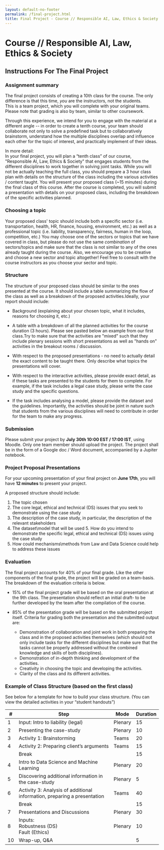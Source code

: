 ```yaml
---
layout: default-no-footer
permalink: /final-project.html
title: Final Project - Course // Responsible AI, Law, Ethics & Society
---
```


# Course // Responsible AI, Law, Ethics & Society


## Instructions For The Final Project

### Assignment summary

The final project consists of creating a 10th class for the course. The only difference is that this time, *you* are the instructors, not the students.  
This is a team project, which you will complete with your original teams. Please note that grading is also by team, similar to other coursework.

Through this experience, we intend for you to engage with the material at a different angle -- in order to create a tenth course, your team should collaborate not only to solve a predefined task but to collaboratively brainstorm, understand how the multiple  disciplines overlap and influence each other for the topic of interest, and practically implement of their ideas. 

In more detail:  
In your final project, you will plan a “tenth class” of our course, "Responsible AI, Law, Ethics & Society" that engages students from the different disciplines to work together in solving joint tasks. While you will not be actually teaching the full class, you should prepare a 3 hour class plan with details on the structure of the class including the various activities / content taught.
You will present your proposed class (~15 minutes) during the final class of this course.
After the course is completed, you will submit a presentation with details on your proposed class, including the breakdown of the specific activities planned.


### Choosing a topic

Your proposed class' topic should include both a specific sector (i.e. transportation, health, HR, finance, housing, environment,  etc.) as well as a professional topic (i.e. liability, transparency, fairness, human in the loop, competition, etc.)
You may choose one of the sectors or topics that we have covered in class, but please do not use the same *combination* of sectors/topics and make sure that the class is not similar to any of the ones already taught during the course. Also, we encourage you to be creative and choose a new sector and topic altogether! Feel free to consult with the course instructors as you choose your sector and topic. 


### Structure

The structure of your proposed class should be similar to the ones presented at the course. It should include a table summarizing the flow of the class as well as a breakdown of the proposed activities.Ideally, your report should include:

- Background (explaining about your chosen topic, what it includes, reasons for choosing it, etc.)

- A table with a breakdown of all the planned activities for the course duration (3 hours). Please see pasted below an example from our first class.Try to make sure that the activities are "mixed" such that they include plenary sessions with short presentations as well as "hands on" activities in the breakout rooms / discussion.

- With respect to the proposed presentations - no need to actually detail the exact content to be taught there. Only describe what topics the presentations will cover.

- With respect to the interactive activities, please provide exact detail, as if these tasks are presented to the students for them to complete.
For example, if the task includes a legal case study, please write the case study and the specific questions.

- If the task includes analysing a model, please provide the dataset and the guidelines.
Importantly, the activities should be joint in nature such that students from the various disciplines will need to contribute in order for the team to make any progress.


### Submission

Please submit your project by **July 30th 10:00 EST / 17:00 IST**, using Moodle.
Only one team member should upload the project.
The project shall be in the form of a Google doc / Word document, accompanied by a Jupiter notebook. 


### Project Proposal Presentations

For your upcoming presentation of your final project on **June 17th**, you will have **12 minutes** to present your project.

A proposed structure should include:

1. The topic chosen
2. The core legal, ethical and technical (DS) issues that you seek to demonstrate using the case study 
3. The description of the case study, in particular, the description of the relevant stakeholders
4. The dataset\model that will be used 5. How do you intend to demonstrate the specific legal, ethical and technical (DS) issues using the case study 
6. How could mechanisms\methods from Law and Data Science could help to address these issues



### Evaluation

The final project accounts for 40% of your final grade. Like the other components of the final grade, the project will be graded on a team-basis.  The breakdown of the evaluation criteria is below. 

- 15% of the final project grade will be based on the oral presentation at the 9th class. The presentation should reflect an initial draft- to be further developed by the team after the compilation of the course. 
- 85% of the presentation grade will be based on the submitted project itself. Criteria for grading both the presentation and the submitted output are:

  - Demonstration of collaboration and joint work in both preparing the class and in the proposed activities themselves (which should not only include tasks for the different disciplines but make sure that the tasks cannot be properly addressed without the combined knowledge and skills of both disciplines).
  - Demonstration of in-depth thinking and development of the activities.
  - Creativity in choosing the topic and developing the activities.
  - Clarity of the class and its different activities.


### Example of Class Structure (based on the first class)

See below for a template for how to build your class structure.  (You can view the detailed activities in your “student handouts”)


<table>
<thead>
  <tr>
    <th>#</th>
    <th>Step</th>
    <th>Mode</th>
    <th>Duration</th>
  </tr>
</thead>
<tbody>
  <tr>
    <td>1</td>
    <td>Input: Intro to liability (legal)</td>
    <td>Plenary</td>
    <td>15</td>
  </tr>
  <tr>
    <td>2</td>
    <td>Presenting the case-study</td>
    <td>Plenary</td>
    <td>10</td>
  </tr>
  <tr>
    <td>3</td>
    <td>Activity 1: Brainstorming</td>
    <td>Teams</td>
    <td>20</td>
  </tr>
  <tr>
    <td>4</td>
    <td>Activity 2: Preparing client’s arguments</td>
    <td>Teams</td>
    <td>15</td>
  </tr>
  <tr>
    <td></td>
    <td colspan="2">Break</td>
    <td>15</td>
  </tr>
  <tr>
    <td>4</td>
    <td>Intro to Data Science and Machine Learning</td>
    <td>Plenary</td>
    <td>20</td>
  </tr>
  <tr>
    <td>5</td>
    <td>Discovering additional information in the case-study</td>
    <td>Plenary</td>
    <td>5</td>
  </tr>
  <tr>
    <td>6</td>
    <td>Activity 3: Analysis of additional information, preparing a presentation</td>
    <td>Teams</td>
    <td>40</td>
  </tr>
  <tr>
    <td></td>
    <td colspan="2">Break</td>
    <td>15</td>
  </tr>
  <tr>
    <td>7</td>
    <td>Presentations and Discussions</td>
    <td>Plenary</td>
    <td>30</td>
  </tr>
  <tr>
    <td>8</td>
    <td>Inputs:<br>Robustness (DS)<br>Fault (Ethics)</td>
    <td>Plenary</td>
    <td>10</td>
  </tr>
  <tr>
    <td>10</td>
    <td>Wrap-up, Q&amp;A</td>
    <td></td>
    <td>5</td>
  </tr>
</tbody>
</table>
